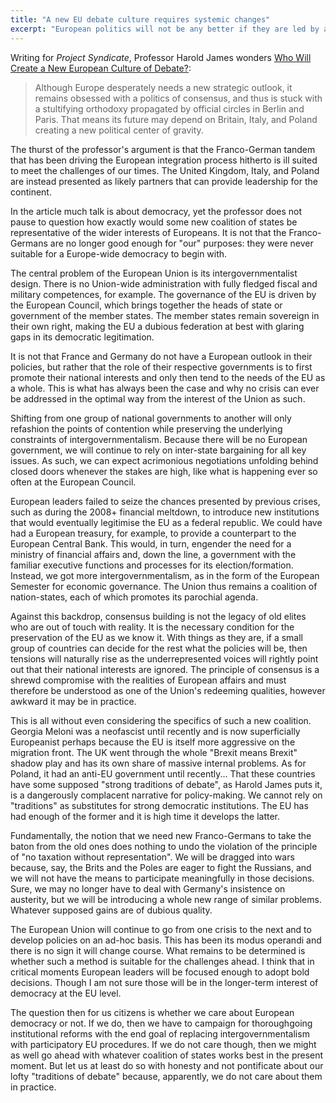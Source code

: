 ```yaml
---
title: "A new EU debate culture requires systemic changes"
excerpt: "European politics will not be any better if they are led by another coalition of states. Institutional reforms at the EU level are needed."
---
```


Writing for _Project Syndicate_, Professor Harold James wonders [Who
Will Create a New European Culture of Debate?](https://www.project-syndicate.org/commentary/eu-reform-strategic-reorientation-hampered-by-france-germany-by-harold-james-2024-08):

> Although Europe desperately needs a new strategic outlook, it
> remains obsessed with a politics of consensus, and thus is stuck
> with a stultifying orthodoxy propagated by official circles in
> Berlin and Paris. That means its future may depend on Britain,
> Italy, and Poland creating a new political center of gravity.

The thurst of the professor's argument is that the Franco-German
tandem that has been driving the European integration process hitherto
is ill suited to meet the challenges of our times. The United Kingdom,
Italy, and Poland are instead presented as likely partners that can
provide leadership for the continent.

In the article much talk is about democracy, yet the professor does
not pause to question how exactly would some new coalition of states
be representative of the wider interests of Europeans. It is not that
the Franco-Germans are no longer good enough for "our" purposes: they
were never suitable for a Europe-wide democracy to begin with.

The central problem of the European Union is its intergovernmentalist
design. There is no Union-wide administration with fully fledged
fiscal and military competences, for example. The governance of the EU
is driven by the European Council, which brings together the heads of
state or government of the member states. The member states remain
sovereign in their own right, making the EU a dubious federation at
best with glaring gaps in its democratic legitimation.

It is not that France and Germany do not have a European outlook in
their policies, but rather that the role of their respective
governments is to first promote their national interests and only then
tend to the needs of the EU as a whole. This is what has always been
the case and why no crisis can ever be addressed in the optimal way
from the interest of the Union as such.

Shifting from one group of national governments to another will only
refashion the points of contention while preserving the underlying
constraints of intergovernmentalism. Because there will be no European
government, we will continue to rely on inter-state bargaining for all
key issues. As such, we can expect acrimonious negotiations unfolding
behind closed doors whenever the stakes are high, like what is
happening ever so often at the European Council.

European leaders failed to seize the chances presented by previous
crises, such as during the 2008+ financial meltdown, to introduce new
institutions that would eventually legitimise the EU as a federal
republic. We could have had a European treasury, for example, to
provide a counterpart to the European Central Bank. This would, in
turn, engender the need for a ministry of financial affairs and, down
the line, a government with the familiar executive functions and
processes for its election/formation. Instead, we got more
intergovernmentalism, as in the form of the European Semester for
economic governance. The Union thus remains a coalition of
nation-states, each of which promotes its parochial agenda.

Against this backdrop, consensus building is not the legacy of old
elites who are out of touch with reality. It is the necessary
condition for the preservation of the EU as we know it. With things as
they are, if a small group of countries can decide for the rest what
the policies will be, then tensions will naturally rise as the
underrepresented voices will rightly point out that their national
interests are ignored. The principle of consensus is a shrewd
compromise with the realities of European affairs and must therefore
be understood as one of the Union's redeeming qualities, however
awkward it may be in practice.

This is all without even considering the specifics of such a new
coalition. Georgia Meloni was a neofascist until recently and is now
superficially Europeanist perhaps because the EU is itself more
aggressive on the migration front. The UK went through the whole
"Brexit means Brexit" shadow play and has its own share of massive
internal problems. As for Poland, it had an anti-EU government until
recently... That these countries have some supposed "strong traditions
of debate", as Harold James puts it, is a dangerously complacent
narrative for policy-making. We cannot rely on "traditions" as
substitutes for strong democratic institutions. The EU has had enough
of the former and it is high time it develops the latter.

Fundamentally, the notion that we need new Franco-Germans to take the
baton from the old ones does nothing to undo the violation of the
principle of "no taxation without representation". We will be dragged
into wars because, say, the Brits and the Poles are eager to fight the
Russians, and we will not have the means to participate meaningfully
in those decisions. Sure, we may no longer have to deal with Germany's
insistence on austerity, but we will be introducing a whole new range
of similar problems. Whatever supposed gains are of dubious quality.

The European Union will continue to go from one crisis to the next and
to develop policies on an ad-hoc basis. This has been its modus
operandi and there is no sign it will change course. What remains to
be determined is whether such a method is suitable for the challenges
ahead. I think that in critical moments European leaders will be
focused enough to adopt bold decisions. Though I am not sure those
will be in the longer-term interest of democracy at the EU level.

The question then for us citizens is whether we care about European
democracy or not. If we do, then we have to campaign for thoroughgoing
institutional reforms with the end goal of replacing intergovernmentalism
with participatory EU procedures. If we do not care though, then we
might as well go ahead with whatever coalition of states works best in
the present moment. But let us at least do so with honesty and not
pontificate about our lofty "traditions of debate" because,
apparently, we do not care about them in practice.
